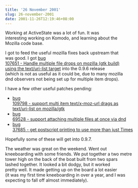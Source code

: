 ```yaml
---
title: '26 November 2001'
slug: 26-november-2001
date: 2001-11-26T12:19:46+08:00
---
```


Working at ActiveState was a lot of fun. It was\
interesting working on Komodo, and learning about the\
Mozilla code base.

I got to feed the useful mozilla fixes back upstream that\
was good. I got [bug\
107651 - Handle multiple file drops on mozilla (gtk build)\
using the text/uri-list
target](http://bugzilla.mozilla.org/show_bug.cgi?id=107651) into the
0.9.6 release\
(which is not as useful as it could be, due to many mozilla\
dnd observers not being set up for multiple item drops).

I have a few other useful patches pending:

-   [bug\
    109798 - support multi item text/x-moz-url drags as\
    text/uri-list on
    mozilla/gtk](http://bugzilla.mozilla.org/show_bug.cgi?id=109798)
-   [bug\
    69528 - support attaching multiple files at once via
    dnd](http://bugzilla.mozilla.org/show_bug.cgi?id=69528)
-   [bug\
    37685 - get postscript printing to use more than just
    Times](http://bugzilla.mozilla.org/show_bug.cgi?id=37685)

Hopefully some of these will get into 0.9.7.

The weather was great on the weekend. Went out\
kneeboarding with some friends. We put together a two metre\
tower high on the back of the boat built from two spars\
lashed together. It looked a bit dodgy, but it worked\
pretty well. It made getting up on the board a lot easier\
(it was my first time kneeboarding in over a year, and I was\
expecting to fall off almost immediately).
